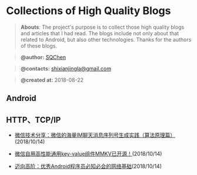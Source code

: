 # Collections of High Quality Blogs
> **Abouts**:
> The project's purpose is to collect those high quality blogs and articles that I had read. The blogs include not only about that related to Android, but also other technologies.
> Thanks for the authors of these blogs.

> **@author:** [SQChen][1]

> **@contacts:** shixianjingla@gmail.com

> **@created at:** 2018-08-22

## Android

## HTTP、TCP/IP
- [微信技术分享：微信的海量IM聊天消息序列号生成实践（算法原理篇）](https://zhuanlan.zhihu.com/p/46404167)(2018/10/14)
- [微信自用高性能通用key-value组件MMKV已开源！](https://zhuanlan.zhihu.com/p/45143640)(2018/10/14)
- [迈向高阶：优秀Android程序员必知必会的网络基础](https://zhuanlan.zhihu.com/p/44708410)(2018/10/14)






  [1]: https://github.com/AmazingChen/
